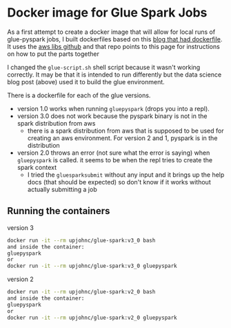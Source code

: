 # Docker image for Glue Spark Jobs

As a first attempt to create a docker image that will allow for local runs of glue-pyspark jobs,
I built dockerfiles based on this [blog that had dockerfile](https://towardsdatascience.com/develop-glue-jobs-locally-using-docker-containers-bffc9d95bd1).
It uses the [aws libs github](https://github.com/awslabs/aws-glue-libs) and that repo points to this page for instructions on how to put the parts together


I changed the `glue-script.sh` shell script because it wasn't working correctly.
It may be that it is intended to run differently but the data science blog post (above) used it to build the glue environment.


There is a dockerfile for each of the glue versions.
- version 1.0 works when running `gluepyspark` (drops you into a repl).
- version 3.0 does not work because the pyspark binary is not in the spark distribution from aws
  - there is a spark distribution from aws that is supposed to be used for creating an aws environment.  For version 2 and 1, pyspark is in the distribution
- version 2.0 throws an error (not sure what the error is saying) when `gluepyspark` is called.  it seems to be when the repl tries to create the spark context
  - I tried the `gluesparksubmit` without any input and it brings up the help docs (that should be expected) so don't know if it works without actually submitting a job

## Running the containers

version 3
```bash
docker run -it --rm upjohnc/glue-spark:v3_0 bash
and inside the container:
gluepyspark
or
docker run -it --rm upjohnc/glue-spark:v3_0 gluepyspark
```

version 2
```bash
docker run -it --rm upjohnc/glue-spark:v2_0 bash
and inside the container:
gluepyspark
or
docker run -it --rm upjohnc/glue-spark:v2_0 gluepyspark
```
